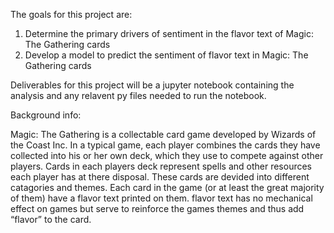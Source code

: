 The goals for this project are:

1. Determine the primary drivers of sentiment in the flavor text of Magic: The Gathering cards
2. Develop a model to predict the sentiment of flavor text in Magic: The Gathering cards

Deliverables for this project will be a jupyter notebook containing the analysis and any relavent py files needed to run the notebook.

Background info:

Magic: The Gathering is a collectable card game developed by Wizards of the Coast Inc. In a typical game, each player combines the cards they have collected into his or her own deck, which they use to compete against other players. Cards in each players deck represent spells and other resources each player has at there disposal. These cards are devided into different catagories and themes. Each card in the game (or at least the great majority of them) have a flavor text printed on them. flavor text has no mechanical effect on games but serve to reinforce the games themes and thus add “flavor” to the card.

